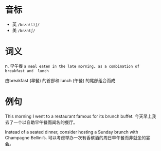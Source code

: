 # 音标

- 英 `/brʌn(t)ʃ/`
- 美 `/brʌntʃ/`

# 词义

n. 早午餐
`a meal eaten in the late morning, as a combination of breakfast and  lunch `



由breakfast (早餐) 的首部和 lunch (午餐) 的尾部组合而成

# 例句

This morning I went to a restaurant famous for its brunch buffet.
今天早上我去了一个以自助早午餐而闻名的餐厅。

Instead of a seated dinner, consider hosting a Sunday brunch with Champagne Bellini’s.
可以考虑举办一次有香槟酒的周日早午餐而非就坐的宴会。


